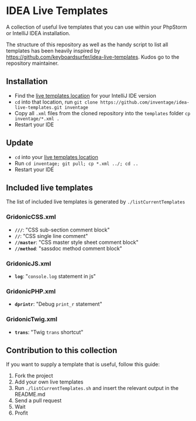 # IDEA Live Templates

A collection of useful live templates that you can use within your PhpStorm or IntelliJ IDEA installation.

The structure of this repository as well as the handy script to list all templates has been heavily inspired
by https://github.com/keyboardsurfer/idea-live-templates. Kudos go to the repository maintainer.

## Installation

- Find the [live templates location](https://www.jetbrains.com/help/idea/2016.2/live-templates.html) for your IntelliJ IDE version
- `cd` into that location, run `git clone https://github.com/inventage/idea-live-templates.git inventage`
- Copy all `.xml` files from the cloned repository into the `templates` folder `cp inventage/*.xml .`
- Restart your IDE

## Update

- `cd` into your [live templates location](https://www.jetbrains.com/help/idea/2016.2/live-templates.html)
- Run `cd inventage; git pull; cp *.xml ../; cd ..`
- Restart your IDE

## Included live templates

The list of included live templates is generated by `./listCurrentTemplates`

### GridonicCSS.xml
- __`///`__: "CSS sub-section comment block"
- __`//`__: "CSS single line comment"
- __`//master`__: "CSS master style sheet comment block"
- __`//method`__: "sassdoc method comment block"

### GridonicJS.xml
- __`log`__: "`console.log` statement in js"

### GridonicPHP.xml
- __`dprintr`__: "Debug `print_r` statement"

### GridonicTwig.xml
- __`trans`__: "Twig `trans` shortcut"

## Contribution to this collection

If you want to supply a template that is useful, follow this guide:

1. Fork the project
2. Add your own live templates
3. Run `./listCurrentTemplates.sh` and insert the relevant output in the README.md
4. Send a pull request
5. Wait
6. Profit
